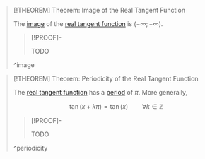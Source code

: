 >[!THEOREM] Theorem: Image of the Real Tangent Function
>
>The [image](../../../../Functions/index.md) of the [real tangent function](Real%20Tangent%20Function.md) is $(-\infty;+\infty)$.
>
>>[!PROOF]-
>>
>>TODO
>>
>
>^image
>

>[!THEOREM] Theorem: Periodicity of the Real Tangent Function
>
>The [real tangent function](Real%20Tangent%20Function.md) has a [period](../../Periodicity.md) of $\pi$. More generally,
>
>$$\tan(x + k\pi) = \tan (x) \qquad \forall k \in \mathbb{Z}$$
>
>>[!PROOF]-
>>
>>TODO
>>
>
>^periodicity
>